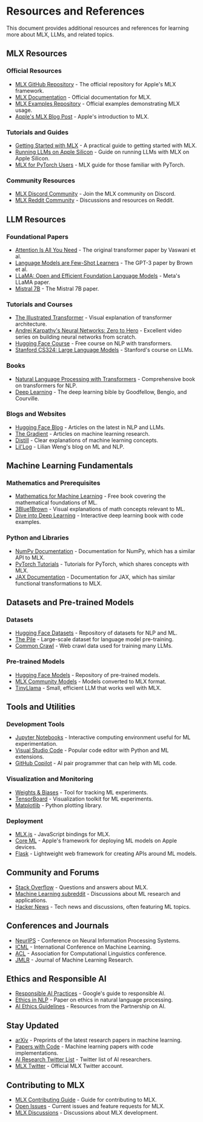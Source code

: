 # Resources and References

This document provides additional resources and references for learning more about MLX, LLMs, and related topics.

## MLX Resources

### Official Resources

- [MLX GitHub Repository](https://github.com/ml-explore/mlx) - The official repository for Apple's MLX framework.
- [MLX Documentation](https://ml-explore.github.io/mlx/build/html/index.html) - Official documentation for MLX.
- [MLX Examples Repository](https://github.com/ml-explore/mlx-examples) - Official examples demonstrating MLX usage.
- [Apple's MLX Blog Post](https://ml.apple.com/blog/mlx) - Apple's introduction to MLX.

### Tutorials and Guides

- [Getting Started with MLX](https://medium.com/@_init_/getting-started-with-apples-mlx-framework-a-practical-guide-88ecd3430968) - A practical guide to getting started with MLX.
- [Running LLMs on Apple Silicon](https://blog.llamaindex.ai/running-llms-on-apple-silicon-with-mlx-eb7b996e0e7e) - Guide on running LLMs with MLX on Apple Silicon.
- [MLX for PyTorch Users](https://medium.com/@aparnack/mlx-for-pytorch-users-getting-started-9a8f31b2a009) - MLX guide for those familiar with PyTorch.

### Community Resources

- [MLX Discord Community](https://discord.gg/mlx) - Join the MLX community on Discord.
- [MLX Reddit Community](https://www.reddit.com/r/mlx/) - Discussions and resources on Reddit.

## LLM Resources

### Foundational Papers

- [Attention Is All You Need](https://arxiv.org/abs/1706.03762) - The original transformer paper by Vaswani et al.
- [Language Models are Few-Shot Learners](https://arxiv.org/abs/2005.14165) - The GPT-3 paper by Brown et al.
- [LLaMA: Open and Efficient Foundation Language Models](https://arxiv.org/abs/2302.13971) - Meta's LLaMA paper.
- [Mistral 7B](https://arxiv.org/abs/2310.06825) - The Mistral 7B paper.

### Tutorials and Courses

- [The Illustrated Transformer](https://jalammar.github.io/illustrated-transformer/) - Visual explanation of transformer architecture.
- [Andrej Karpathy's Neural Networks: Zero to Hero](https://www.youtube.com/playlist?list=PLAqhIrjkxbuWI23v9cThsA9GvCAUhRvKZ) - Excellent video series on building neural networks from scratch.
- [Hugging Face Course](https://huggingface.co/course) - Free course on NLP with transformers.
- [Stanford CS324: Large Language Models](https://stanford-cs324.github.io/winter2022/) - Stanford's course on LLMs.

### Books

- [Natural Language Processing with Transformers](https://www.oreilly.com/library/view/natural-language-processing/9781098136789/) - Comprehensive book on transformers for NLP.
- [Deep Learning](https://www.deeplearningbook.org/) - The deep learning bible by Goodfellow, Bengio, and Courville.

### Blogs and Websites

- [Hugging Face Blog](https://huggingface.co/blog) - Articles on the latest in NLP and LLMs.
- [The Gradient](https://thegradient.pub/) - Articles on machine learning research.
- [Distill](https://distill.pub/) - Clear explanations of machine learning concepts.
- [Lil'Log](https://lilianweng.github.io/lil-log/) - Lilian Weng's blog on ML and NLP.

## Machine Learning Fundamentals

### Mathematics and Prerequisites

- [Mathematics for Machine Learning](https://mml-book.github.io/) - Free book covering the mathematical foundations of ML.
- [3Blue1Brown](https://www.3blue1brown.com/) - Visual explanations of math concepts relevant to ML.
- [Dive into Deep Learning](https://d2l.ai/) - Interactive deep learning book with code examples.

### Python and Libraries

- [NumPy Documentation](https://numpy.org/doc/stable/) - Documentation for NumPy, which has a similar API to MLX.
- [PyTorch Tutorials](https://pytorch.org/tutorials/) - Tutorials for PyTorch, which shares concepts with MLX.
- [JAX Documentation](https://jax.readthedocs.io/en/latest/) - Documentation for JAX, which has similar functional transformations to MLX.

## Datasets and Pre-trained Models

### Datasets

- [Hugging Face Datasets](https://huggingface.co/datasets) - Repository of datasets for NLP and ML.
- [The Pile](https://pile.eleuther.ai/) - Large-scale dataset for language model pre-training.
- [Common Crawl](https://commoncrawl.org/) - Web crawl data used for training many LLMs.

### Pre-trained Models

- [Hugging Face Models](https://huggingface.co/models) - Repository of pre-trained models.
- [MLX Community Models](https://huggingface.co/mlx-community) - Models converted to MLX format.
- [TinyLlama](https://github.com/jzhang38/TinyLlama) - Small, efficient LLM that works well with MLX.

## Tools and Utilities

### Development Tools

- [Jupyter Notebooks](https://jupyter.org/) - Interactive computing environment useful for ML experimentation.
- [Visual Studio Code](https://code.visualstudio.com/) - Popular code editor with Python and ML extensions.
- [GitHub Copilot](https://github.com/features/copilot) - AI pair programmer that can help with ML code.

### Visualization and Monitoring

- [Weights & Biases](https://wandb.ai/) - Tool for tracking ML experiments.
- [TensorBoard](https://www.tensorflow.org/tensorboard) - Visualization toolkit for ML experiments.
- [Matplotlib](https://matplotlib.org/) - Python plotting library.

### Deployment

- [MLX.js](https://github.com/ml-explore/mlx.js) - JavaScript bindings for MLX.
- [Core ML](https://developer.apple.com/documentation/coreml) - Apple's framework for deploying ML models on Apple devices.
- [Flask](https://flask.palletsprojects.com/) - Lightweight web framework for creating APIs around ML models.

## Community and Forums

- [Stack Overflow](https://stackoverflow.com/questions/tagged/mlx) - Questions and answers about MLX.
- [Machine Learning subreddit](https://www.reddit.com/r/MachineLearning/) - Discussions about ML research and applications.
- [Hacker News](https://news.ycombinator.com/) - Tech news and discussions, often featuring ML topics.

## Conferences and Journals

- [NeurIPS](https://neurips.cc/) - Conference on Neural Information Processing Systems.
- [ICML](https://icml.cc/) - International Conference on Machine Learning.
- [ACL](https://www.aclweb.org/portal/) - Association for Computational Linguistics conference.
- [JMLR](https://www.jmlr.org/) - Journal of Machine Learning Research.

## Ethics and Responsible AI

- [Responsible AI Practices](https://ai.google/responsibilities/responsible-ai-practices/) - Google's guide to responsible AI.
- [Ethics in NLP](https://aclanthology.org/W18-0802.pdf) - Paper on ethics in natural language processing.
- [AI Ethics Guidelines](https://www.partnershiponai.org/resources/) - Resources from the Partnership on AI.

## Stay Updated

- [arXiv](https://arxiv.org/list/cs.LG/recent) - Preprints of the latest research papers in machine learning.
- [Papers with Code](https://paperswithcode.com/) - Machine learning papers with code implementations.
- [AI Research Twitter List](https://twitter.com/i/lists/1324019063393615872) - Twitter list of AI researchers.
- [MLX Twitter](https://twitter.com/mlx_lib) - Official MLX Twitter account.

## Contributing to MLX

- [MLX Contributing Guide](https://github.com/ml-explore/mlx/blob/main/CONTRIBUTING.md) - Guide for contributing to MLX.
- [Open Issues](https://github.com/ml-explore/mlx/issues) - Current issues and feature requests for MLX.
- [MLX Discussions](https://github.com/ml-explore/mlx/discussions) - Discussions about MLX development.
